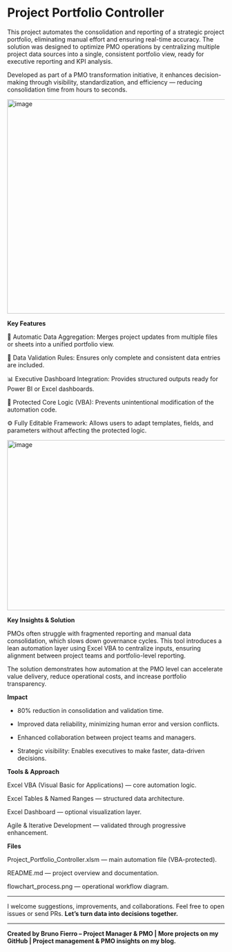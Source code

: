 # Project Portfolio Controller
This project automates the consolidation and reporting of a strategic project portfolio, eliminating manual effort and ensuring real-time accuracy.
The solution was designed to optimize PMO operations by centralizing multiple project data sources into a single, consistent portfolio view, ready for executive reporting and KPI analysis.

Developed as part of a PMO transformation initiative, it enhances decision-making through visibility, standardization, and efficiency — reducing consolidation time from hours to seconds.

<img width="1605" height="495" alt="image" src="https://github.com/user-attachments/assets/8468d23f-d61b-4164-b1b9-9e011014125c" />


**Key Features**

🔄 Automatic Data Aggregation: Merges project updates from multiple files or sheets into a unified portfolio view.

🧩 Data Validation Rules: Ensures only complete and consistent data entries are included.

📊 Executive Dashboard Integration: Provides structured outputs ready for Power BI or Excel dashboards.

🔐 Protected Core Logic (VBA): Prevents unintentional modification of the automation code.

⚙️ Fully Editable Framework: Allows users to adapt templates, fields, and parameters without affecting the protected logic.

<img width="959" height="393" alt="image" src="https://github.com/user-attachments/assets/7d8ceb36-0290-4412-a1b0-953a5881b1ee" />


**Key Insights & Solution**

PMOs often struggle with fragmented reporting and manual data consolidation, which slows down governance cycles.
This tool introduces a lean automation layer using Excel VBA to centralize inputs, ensuring alignment between project teams and portfolio-level reporting.

The solution demonstrates how automation at the PMO level can accelerate value delivery, reduce operational costs, and increase portfolio transparency.

**Impact**

- 80% reduction in consolidation and validation time.

- Improved data reliability, minimizing human error and version conflicts.

- Enhanced collaboration between project teams and managers.

- Strategic visibility: Enables executives to make faster, data-driven decisions.

**Tools & Approach**

Excel VBA (Visual Basic for Applications) — core automation logic.

Excel Tables & Named Ranges — structured data architecture.

Excel Dashboard — optional visualization layer.

Agile & Iterative Development — validated through progressive enhancement.

**Files**

Project_Portfolio_Controller.xlsm — main automation file (VBA-protected).

README.md — project overview and documentation.

flowchart_process.png — operational workflow diagram.

_______________________________________________________________________________________________

I welcome suggestions, improvements, and collaborations. Feel free to open issues or send PRs.
**Let’s turn data into decisions together.**
_______________________________________________________________________________________________
**Created by Bruno Fierro – Project Manager & PMO | More projects on my GitHub | Project management & PMO insights on my blog.**
